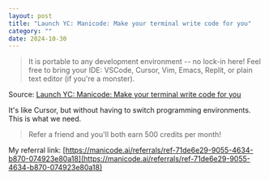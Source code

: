 ```yaml
---
layout: post
title: "Launch YC: Manicode: Make your terminal write code for you"
category: ""
date: 2024-10-30
---
```


> It is portable to any development environment -- no lock-in here! Feel free to bring your IDE: VSCode, Cursor, Vim, Emacs, Replit, or plain text editor (if you're a monster).

Source: [Launch YC: Manicode: Make your terminal write code for you](https://www.ycombinator.com/launches/M2Q-manicode-make-your-terminal-write-code-for-you)

It's like Cursor, but without having to switch programming environments.  This is what we need.

>Refer a friend and you'll both earn 500 credits per month!

My referral link: [https://manicode.ai/referrals/ref-71de6e29-9055-4634-b870-074923e80a18](https://manicode.ai/referrals/ref-71de6e29-9055-4634-b870-074923e80a18)
